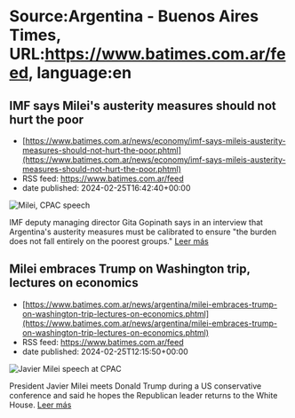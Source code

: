 # Source:Argentina - Buenos Aires Times, URL:https://www.batimes.com.ar/feed, language:en

## IMF says Milei's austerity measures should not hurt the poor
 - [https://www.batimes.com.ar/news/economy/imf-says-mileis-austerity-measures-should-not-hurt-the-poor.phtml](https://www.batimes.com.ar/news/economy/imf-says-mileis-austerity-measures-should-not-hurt-the-poor.phtml)
 - RSS feed: https://www.batimes.com.ar/feed
 - date published: 2024-02-25T16:42:40+00:00

<p><img alt="Milei, CPAC speech" src="https://fotos.perfil.com/2024/02/25/trim/540/304/milei-cpac-speech-1760702.jpg" /></p>IMF deputy managing director Gita Gopinath says in an interview that Argentina's austerity measures must be calibrated to ensure "the burden does not fall entirely on the poorest groups." <a href="https://www.batimes.com.ar/news/economy/imf-says-mileis-austerity-measures-should-not-hurt-the-poor.phtml">Leer más</a>

## Milei embraces Trump on Washington trip, lectures on economics
 - [https://www.batimes.com.ar/news/argentina/milei-embraces-trump-on-washington-trip-lectures-on-economics.phtml](https://www.batimes.com.ar/news/argentina/milei-embraces-trump-on-washington-trip-lectures-on-economics.phtml)
 - RSS feed: https://www.batimes.com.ar/feed
 - date published: 2024-02-25T12:15:50+00:00

<p><img alt="Javier Milei speech at CPAC" src="https://fotos.perfil.com/2024/02/25/trim/540/304/javier-milei-speech-at-cpac-1760669.jpg" /></p>President Javier Milei meets Donald Trump during a US conservative conference and said he hopes the Republican leader returns to the White House. <a href="https://www.batimes.com.ar/news/argentina/milei-embraces-trump-on-washington-trip-lectures-on-economics.phtml">Leer más</a>

